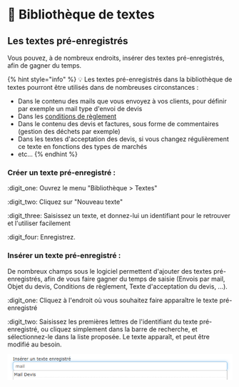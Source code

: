 # 📗 Bibliothèque de textes

## Les textes pré-enregistrés

Vous pouvez, à de nombreux endroits, insérer des textes pré-enregistrés, afin de gagner du temps. 

{% hint style="info" %}
:bulb: Les textes pré-enregistrés dans la bibliothèque de textes pourront être utilisés dans de nombreuses circonstances :

* Dans le contenu des mails que vous envoyez à vos clients, pour définir par exemple un mail type d'envoi de devis
* Dans les [conditions de règlement](../aide-au-demarrage/parametrage-de-mon-entreprise/conditions-de-reglement.md)
* Dans le contenu des devis et factures, sous forme de commentaires (gestion des déchets par exemple)
* Dans les textes d'acceptation des devis, si vous changez régulièrement ce texte en fonctions des types de marchés
* etc...
{% endhint %}



### Créer un texte pré-enregistré :

:digit_one: Ouvrez le menu "Bibliothèque > Textes"

:digit_two: Cliquez sur "Nouveau texte"

:digit_three: Saisissez un texte, et donnez-lui un identifiant pour le retrouver et l'utiliser facilement

:digit_four: Enregistrez.



### **Insérer un texte pré-enregistré :**

De nombreux champs sous le logiciel permettent d'ajouter des textes pré-enregistrés, afin de vous faire gagner du temps de saisie (Envois par mail, Objet du devis, Conditions de règlement, Texte d'acceptation du devis, ...).

:digit_one: Cliquez à l'endroit où vous souhaitez faire apparaître le texte pré-enregistré

:digit_two: Saisissez les premières lettres de l'identifiant du texte pré-enregistré, ou cliquez simplement dans la barre de recherche, et sélectionnez-le dans la liste proposée. Le texte apparaît, et peut être modifié au besoin.

![](../.gitbook/assets/screenshot-223-.png)

